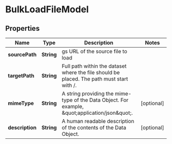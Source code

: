 
# BulkLoadFileModel

## Properties
Name | Type | Description | Notes
------------ | ------------- | ------------- | -------------
**sourcePath** | **String** | gs URL of the source file to load | 
**targetPath** | **String** | Full path within the dataset where the file should be placed. The path must start with /.  | 
**mimeType** | **String** | A string providing the mime-type of the Data Object. For example, \&quot;application/json\&quot;. |  [optional]
**description** | **String** | A human readable description of the contents of the Data Object. |  [optional]



